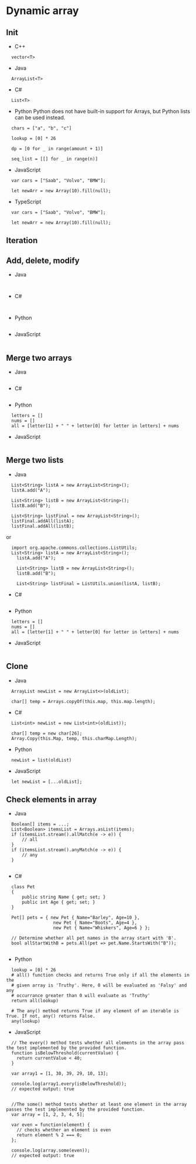 # Dynamic array

## Init
- C++
```
  vector<T>
```

- Java
```
  ArrayList<T>
```
- C#
```
  List<T>
```

- Python
Python does not have built-in support for Arrays, but Python lists can be used instead.
```
  chars = ["a", "b", "c"]

  lookup = [0] * 26

  dp = [0 for _ in range(amount + 1)]   

  seq_list = [[] for _ in range(n)]

```
- JavaScript
```
  var cars = ["Saab", "Volvo", "BMW"];

  let newArr = new Array(10).fill(null);    
```
- TypeScript
```
  var cars = ["Saab", "Volvo", "BMW"];

  let newArr = new Array(10).fill(null);    
```
## Iteration



## Add, delete, modify
- Java
```
  
```
- C#
```
  
```

- Python
```
```
- JavaScript
```
```

## Merge two arrays 
- Java
```

```
- C#
```  

```
- Python
```
  letters = []
  nums = []
  all = [letter[1] + " " + letter[0] for letter in letters] + nums
```
- JavaScript
```
```
## Merge two lists 
- Java
```
  List<String> listA = new ArrayList<String>();
  listA.add("A");

  List<String> listB = new ArrayList<String>();
  listB.add("B");

  List<String> listFinal = new ArrayList<String>();
  listFinal.addAll(listA);
  listFinal.addAll(listB);
```
or
```
  import org.apache.commons.collections.ListUtils;
  List<String> listA = new ArrayList<String>();
	listA.add("A");
		
	List<String> listB = new ArrayList<String>();
	listB.add("B");

	List<String> listFinal = ListUtils.union(listA, listB);
```

- C#
```  

```
- Python
```
  letters = []
  nums = []
  all = [letter[1] + " " + letter[0] for letter in letters] + nums
```
- JavaScript
```
```


## Clone
- Java
```
  ArrayList newList = new ArrayList<>(oldList);

  char[] temp = Arrays.copyOf(this.map, this.map.length); 
```

- C#
```  
  List<int> newList = new List<int>(oldList));

  char[] temp = new char[26];
  Array.Copy(this.Map, temp, this.charMap.Length);

```
- Python
```
  newList = list(oldList)
```
- JavaScript
```
  let newList = [...oldList];
```


## Check elements in array
- Java
```
  Boolean[] items = ...;
  List<Boolean> itemsList = Arrays.asList(items);
  if (itemsList.stream().allMatch(e -> e)) {
      // all
  }
  if (itemsList.stream().anyMatch(e -> e)) {
      // any
  }
  
```

- C#
```  
  class Pet
  {
      public string Name { get; set; }
      public int Age { get; set; }
  }

  Pet[] pets = { new Pet { Name="Barley", Age=10 },
                  new Pet { Name="Boots", Age=4 },
                  new Pet { Name="Whiskers", Age=6 } };

  // Determine whether all pet names in the array start with 'B'.
  bool allStartWithB = pets.All(pet => pet.Name.StartsWith("B"));


```
- Python
```
  lookup = [0] * 26
  # all() function checks and returns True only if all the elements in the 
  # given array is 'Truthy'. Here, 0 will be evaluated as 'Falsy' and any
  # occurrance greater than 0 will evaluate as 'Truthy'
  return all(lookup)

  # The any() method returns True if any element of an iterable is True. If not, any() returns False.
  any(lookup)
```
- JavaScript
```
  // The every() method tests whether all elements in the array pass the test implemented by the provided function.
  function isBelowThreshold(currentValue) {
    return currentValue < 40;
  }

  var array1 = [1, 30, 39, 29, 10, 13];

  console.log(array1.every(isBelowThreshold));
  // expected output: true


  //The some() method tests whether at least one element in the array passes the test implemented by the provided function.
  var array = [1, 2, 3, 4, 5];

  var even = function(element) {
    // checks whether an element is even
    return element % 2 === 0;
  };

  console.log(array.some(even));
  // expected output: true



```